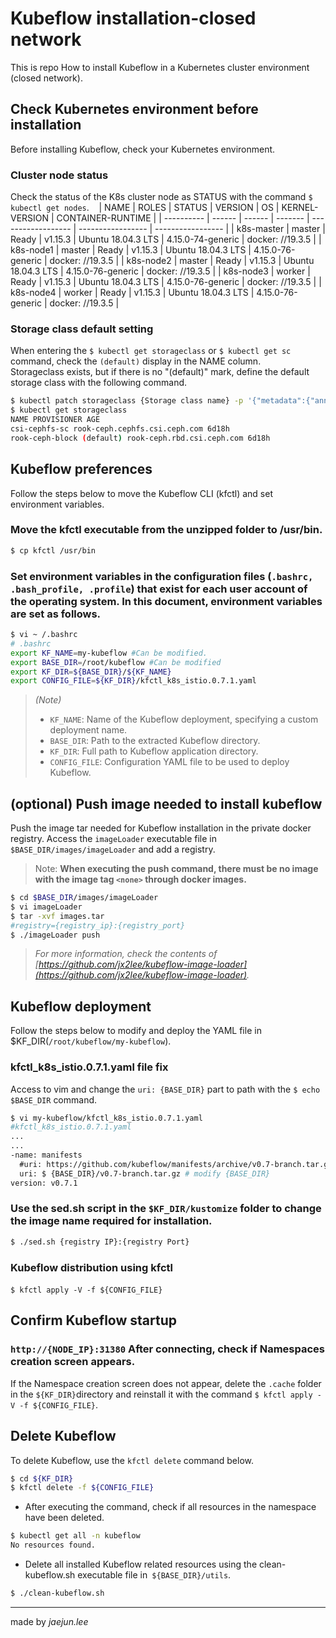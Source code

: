 # Kubeflow installation-closed network
This is repo How to install Kubeflow in a Kubernetes cluster environment (closed network).

## Check Kubernetes environment before installation
Before installing Kubeflow, check your Kubernetes environment.

### Cluster node status
Check the status of the K8s cluster node as STATUS with the command `$ kubectl get nodes`.
  
| NAME | ROLES | STATUS | VERSION | OS | KERNEL-VERSION | CONTAINER-RUNTIME |
| ---------- | ------ | ------ | ------- | ------------------ | ----------------- | ----------------- |
| k8s-master | master | Ready | v1.15.3 | Ubuntu 18.04.3 LTS | 4.15.0-74-generic | docker: //19.3.5 |
| k8s-node1 | master | Ready | v1.15.3 | Ubuntu 18.04.3 LTS | 4.15.0-76-generic | docker: //19.3.5 |
| k8s-node2 | master | Ready | v1.15.3 | Ubuntu 18.04.3 LTS | 4.15.0-76-generic | docker: //19.3.5 |
| k8s-node3 | worker | Ready | v1.15.3 | Ubuntu 18.04.3 LTS | 4.15.0-76-generic | docker: //19.3.5 |
| k8s-node4 | worker | Ready | v1.15.3 | Ubuntu 18.04.3 LTS | 4.15.0-76-generic | docker: //19.3.5 |

### Storage class default setting
When entering the `$ kubectl get storageclass` or `$ kubectl get sc` command, check the `(default)` display in the NAME column.  
Storageclass exists, but if there is no "(default)" mark, define the default storage class with the following command.  
```bash
$ kubectl patch storageclass {Storage class name} -p '{"metadata":{"annotations":{"storageclass.kubernetes.iis-default-class":"true"}}}'
$ kubectl get storageclass
NAME PROVISIONER AGE
csi-cephfs-sc rook-ceph.cephfs.csi.ceph.com 6d18h
rook-ceph-block (default) rook-ceph.rbd.csi.ceph.com 6d18h
```

## Kubeflow preferences
Follow the steps below to move the Kubeflow CLI (kfctl) and set environment variables.

### Move the kfctl executable from the unzipped folder to /usr/bin.
```bash
$ cp kfctl /usr/bin
```
### Set environment variables in the configuration files (`.bashrc, .bash_profile, .profile`) that exist for each user account of the operating system. In this document, environment variables are set as follows.

```bash
$ vi ~ /.bashrc
# .bashrc
export KF_NAME=my-kubeflow #Can be modified.
export BASE_DIR=/root/kubeflow #Can be modified
export KF_DIR=${BASE_DIR}/${KF_NAME}
export CONFIG_FILE=${KF_DIR}/kfctl_k8s_istio.0.7.1.yaml
```
> *(Note)*
> * `KF_NAME`: Name of the Kubeflow deployment, specifying a custom deployment name.
> * `BASE_DIR`: Path to the extracted Kubeflow directory.
> * `KF_DIR`: Full path to Kubeflow application directory.
> * `CONFIG_FILE`: Configuration YAML file to be used to deploy Kubeflow.

## (optional) Push image needed to install kubeflow
Push the image tar needed for Kubeflow installation in the private docker registry. Access the `imageLoader` executable file in` $BASE_DIR/images/imageLoader` and add a registry.  

> Note: **When executing the push command, there must be no image with the image tag `<none>` through docker images.**
```bash
$ cd $BASE_DIR/images/imageLoader
$ vi imageLoader
$ tar -xvf images.tar
#registry={registry_ip}:{registry_port}
$ ./imageLoader push
```
> *For more information, check the contents of [https://github.com/jx2lee/kubeflow-image-loader](https://github.com/jx2lee/kubeflow-image-loader).*

## Kubeflow deployment
Follow the steps below to modify and deploy the YAML file in $KF_DIR(`/root/kubeflow/my-kubeflow`).

### kfctl_k8s_istio.0.7.1.yaml file fix
Access to vim and change the `uri: {BASE_DIR}` part to path with the `$ echo $BASE_DIR` command.  
```bash
$ vi my-kubeflow/kfctl_k8s_istio.0.7.1.yaml
#kfctl_k8s_istio.0.7.1.yaml
...
...
-name: manifests
  #uri: https://github.com/kubeflow/manifests/archive/v0.7-branch.tar.gz
  uri: $ {BASE_DIR}/v0.7-branch.tar.gz # modify {BASE_DIR}
version: v0.7.1
```

### Use the sed.sh script in the `$KF_DIR/kustomize` folder to change the image name required for installation.
```bash
$ ./sed.sh {registry IP}:{registry Port}
```

### Kubeflow distribution using kfctl
`$ kfctl apply -V -f ${CONFIG_FILE}`
  
## Confirm Kubeflow startup
### `http://{NODE_IP}:31380` After connecting, check if Namespaces creation screen appears.
If the Namespace creation screen does not appear, delete the `.cache` folder in the `${KF_DIR}`directory and reinstall it with the command `$ kfctl apply -V -f ${CONFIG_FILE}`.

## Delete Kubeflow

To delete Kubeflow, use the `kfctl delete` command below.  
```bash
$ cd ${KF_DIR}
$ kfctl delete -f ${CONFIG_FILE}
```

- After executing the command, check if all resources in the namespace have been deleted.  
```bash
$ kubectl get all -n kubeflow
No resources found.
```

- Delete all installed Kubeflow related resources using the clean-kubeflow.sh executable file in` ${BASE_DIR}/utils`.
```bash
$ ./clean-kubeflow.sh
```

---
made by *jaejun.lee*
